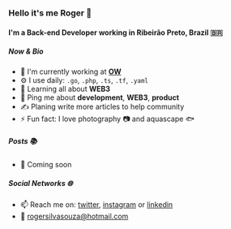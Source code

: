 ### Hello it's me Roger 👋

#### I'm a Back-end Developer working in Ribeirão Preto, Brazil 🇧🇷
##### Now & Bio

- 🏢 I'm currently working at **[OW](https://owinteractive.com)**
- ⚙️ I use daily: `.go`, `.php`, `.ts`, `.tf`, `.yaml`
- 🌱 Learning all about **WEB3**
- 💬 Ping me about **development**, **WEB3**, **product**
- ✍️ Planing write more articles to help community
- ⚡️ Fun fact: I love photography 📷  and aquascape 🐟

##### Posts 📚
- 💨 Coming soon

##### Social Networks 🌐
- 📫 Reach me on: [twitter](https://twitter.com/rogersilvasouza), [instagram](https://instagram.com/rogersilvasouza) or [linkedin](https://www.linkedin.com/in/rogersilvasouza)
- 📩 rogersilvasouza@hotmail.com